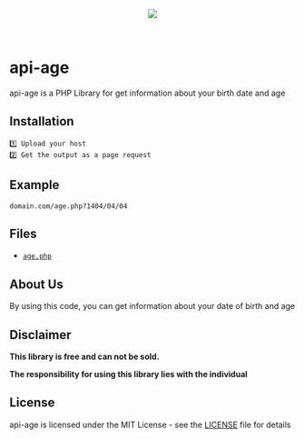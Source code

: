 <p align="center">
<a href='https://vahidmajidi.com/%D9%85%D8%AD%D8%A7%D8%B3%D8%A8%D9%87-%D8%B3%D9%86' target="_blank">
<img src='https://i1.delgarm.com/images/news/a790/1397/11/08/1548667187_D9qE3.jpg'></img></a></p>
<br />

# api-age
api-age is a PHP Library for get information about your birth date and age

## Installation
```
1️⃣ Upload your host
2️⃣ Get the output as a page request
```
## Example
```
domain.com/age.php?1404/04/04
```
## Files
* [`age.php`](https://github.com/ajcode79/api-age/blob/master/age.php)

## About Us
By using this code, you can get information about your date of birth and age

## Disclaimer


<b>This library is free and can not be sold.</b>


<b>The responsibility for using this library lies with the individual</b>


## License
api-age is licensed under the MIT License - see the [LICENSE](LICENSE) file for details

